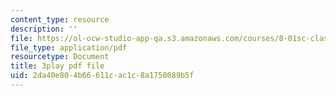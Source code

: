 ```yaml
---
content_type: resource
description: ''
file: https://ol-ocw-studio-app-qa.s3.amazonaws.com/courses/8-01sc-classical-mechanics-fall-2016/2da40e804b66611cac1c8a1750089b5f_lw9W32ezQhM.pdf
file_type: application/pdf
resourcetype: Document
title: 3play pdf file
uid: 2da40e80-4b66-611c-ac1c-8a1750089b5f
---
```

